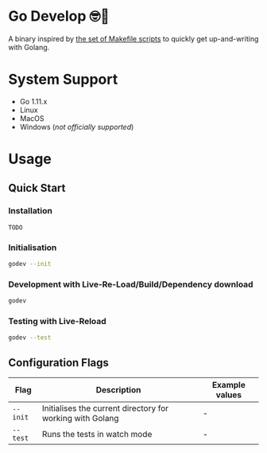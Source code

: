 # Go Develop 🤓💾
A binary inspired by [the set of Makefile scripts](../) to quickly get up-and-writing with Golang.

# System Support
- Go 1.11.x
- Linux
- MacOS
- Windows (*not officially supported*)

# Usage

## Quick Start

### Installation

`TODO`

### Initialisation

```sh
godev --init
```

### Development with Live-Re-Load/Build/Dependency download

```sh
godev
```

### Testing with Live-Reload

```sh
godev --test
```

## Configuration Flags

| Flag | Description | Example values |
| --- | --- | --- |
| `--init` | Initialises the current directory for working with Golang | - |
| `--test` | Runs the tests in watch mode | - |
